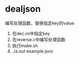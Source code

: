 # dealjson
编写处理函数，替换指定key的value

1. 在dec.ini中指定key
2. 在reverse.c中编写处理函数
3. 执行make.sh 
4. ./a.out example.json
